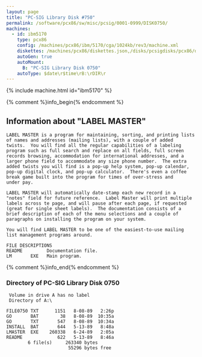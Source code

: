 ```yaml
---
layout: page
title: "PC-SIG Library Disk #750"
permalink: /software/pcx86/sw/misc/pcsig/0001-0999/DISK0750/
machines:
  - id: ibm5170
    type: pcx86
    config: /machines/pcx86/ibm/5170/cga/1024kb/rev3/machine.xml
    diskettes: /machines/pcx86/diskettes.json,/disks/pcsigdisks/pcx86/diskettes.json
    autoGen: true
    autoMount:
      B: "PC-SIG Library Disk 0750"
    autoType: $date\r$time\rB:\rDIR\r
---
```


{% include machine.html id="ibm5170" %}

{% comment %}info_begin{% endcomment %}

## Information about "LABEL MASTER"

    LABEL MASTER is a program for maintaining, sorting, and printing lists
    of names and addresses (mailing lists), with a couple of added
    twists.  You will find all the regular capabilities of a labeling
    program such as full search and replace on all fields, full screen
    records browsing, accommodation for international addresses, and a
    larger phone field to accommodate any size phone number.  The extra
    added twists you will find is a pop-up help system, pop-up calendar,
    pop-up digital clock, and pop-up calculator.  There's even a coffee
    break game built into the program for times of over-stress and
    under pay.
    
    LABEL MASTER will automatically date-stamp each new record in a
    "notes" field for future reference.  Label Master will print multiple
    labels across te page, and will pause after each page, if requested
    (great for single sheet labels).  The documentation consists of a
    brief description of each of the menu selections and a couple of
    paragraphs on installing the program on your system.
    
    You will find LABEL MASTER to be one of the easiest-to-use mailing
    list management programs around.
    
    FILE DESCRIPTIONS
    README         Documentation file.
    LM       EXE   Main program.
{% comment %}info_end{% endcomment %}


### Directory of PC-SIG Library Disk 0750

     Volume in drive A has no label
     Directory of A:\

    FILE0750 TXT      1151   8-08-89   2:26p
    GO       BAT        38   8-08-89  10:35a
    GO       TXT       547   8-08-89  10:34a
    INSTALL  BAT       644   5-13-89   8:48a
    LMASTER  EXE    260338   6-24-89   2:05a
    README             622   5-13-89   8:46a
            6 file(s)     263340 bytes
                           55296 bytes free
